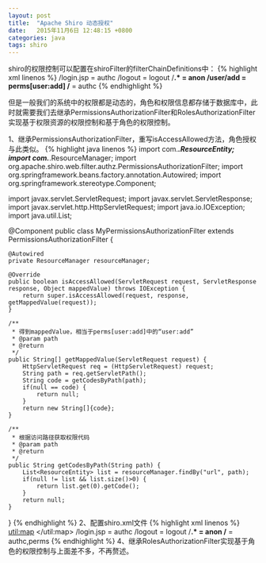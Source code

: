 ```yaml
---
layout: post
title:  "Apache Shiro 动态授权"
date:   2015年11月6日 12:48:15 +0800
categories: java
tags: shiro
---
```

shiro的权限控制可以配置在shiroFilter的filterChainDefinitions中：
{% highlight xml linenos %}
<bean id="shiroFilter" class="org.apache.shiro.spring.web.ShiroFilterFactoryBean">
    <!-- 此处省略其他配置信息 -->
    <property name="filterChainDefinitions">
        <value>
            /login.jsp = authc
            /logout = logout
            /**.* = anon
            /user/add = perms[user:add]
            /** = authc
        </value>
    </property>
</bean>
{% endhighlight %}

但是一般我们的系统中的权限都是动态的，角色和权限信息都存储于数据库中，此时就需要我们去继承PermissionsAuthorizationFilter和RolesAuthorizationFilter实现基于权限资源的权限控制和基于角色的权限控制。

1、继承PermissionsAuthorizationFilter，重写isAccessAllowed方法，角色授权与此类似。
{% highlight java linenos %}
import com.***.ResourceEntity;
import com.***.ResourceManager;
import org.apache.shiro.web.filter.authz.PermissionsAuthorizationFilter;
import org.springframework.beans.factory.annotation.Autowired;
import org.springframework.stereotype.Component;

import javax.servlet.ServletRequest;
import javax.servlet.ServletResponse;
import javax.servlet.http.HttpServletRequest;
import java.io.IOException;
import java.util.List;

@Component
public class MyPermissionsAuthorizationFilter extends PermissionsAuthorizationFilter {

    @Autowired
    private ResourceManager resourceManager;

    @Override
    public boolean isAccessAllowed(ServletRequest request, ServletResponse response, Object mappedValue) throws IOException {
        return super.isAccessAllowed(request, response, getMappedValue(request));
    }

    /**
     * 得到mappedValue，相当于perms[user:add]中的“user:add”
     * @param path
     * @return
     */
    public String[] getMappedValue(ServletRequest request) {
        HttpServletRequest req = (HttpServletRequest) request;
        String path = req.getServletPath();
        String code = getCodesByPath(path);
        if(null == code) {
            return null;
        }
        return new String[]{code};
    }

    /**
     * 根据访问路径获取权限代码
     * @param path
     * @return
     */
    public String getCodesByPath(String path) {
        List<ResourceEntity> list = resourceManager.findBy("url", path);
        if(null != list && list.size()>0) {
            return list.get(0).getCode();
        }
        return null;
    }
}
{% endhighlight %}
2、配置shiro.xml文件
{% highlight xml linenos %}
<bean id="shiroFilter" class="org.apache.shiro.spring.web.ShiroFilterFactoryBean">
    <property name="filters">
        <util:map>
            <entry key="perms" value-ref="myPermissionsAuthorizationFilter"></entry>
        </util:map>
    </property>
    <property name="securityManager" ref="securityManager"/>
    <!--<property name="loginUrl" value="/login" /-->
    <!-- 缺省为：/ <property name="successUrl" value="/" /> -->
    <property name="unauthorizedUrl" value="/403.jsp"/>
    <property name="filterChainDefinitions">
        <value>
            /login.jsp = authc
            /logout = logout
            /**.* = anon
            /** = authc,perms
        </value>
    </property>
</bean>
{% endhighlight %}
4、继承RolesAuthorizationFilter实现基于角色的权限控制与上面差不多，不再赘述。